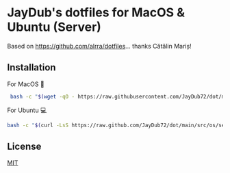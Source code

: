 # JayDub's dotfiles for MacOS & Ubuntu (Server)

Based on https://github.com/alrra/dotfiles... thanks Cătălin Mariș! 

## Installation

For MacOS :apple:
```bash
 bash -c "$(wget -qO - https://raw.githubusercontent.com/JayDub72/dot/master/src/os/setup.sh)"
```

For Ubuntu :computer:
```bash
bash -c "$(curl -LsS https://raw.github.com/JayDub72/dot/main/src/os/setup.sh)"
```

## License
[MIT](https://choosealicense.com/licenses/mit/)